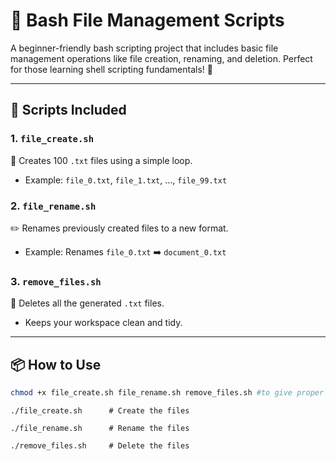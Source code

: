 # 🐚 Bash File Management Scripts

A beginner-friendly bash scripting project that includes basic file management operations like file creation, renaming, and deletion. Perfect for those learning shell scripting fundamentals! 🚀

---

## 📁 Scripts Included

### 1. `file_create.sh`
🔨 Creates 100 `.txt` files using a simple loop.
- Example: `file_0.txt`, `file_1.txt`, ..., `file_99.txt`

### 2. `file_rename.sh`
✏️ Renames previously created files to a new format.
- Example: Renames `file_0.txt` ➡️ `document_0.txt`

### 3. `remove_files.sh`
🧹 Deletes all the generated `.txt` files.
- Keeps your workspace clean and tidy.

---

## 📦 How to Use

```bash
chmod +x file_create.sh file_rename.sh remove_files.sh #to give proper permissions, if all three dont work simalteneosly try giving permissions one by one 
```
```
./file_create.sh      # Create the files
```
```
./file_rename.sh      # Rename the files
```
```
./remove_files.sh     # Delete the files
```
